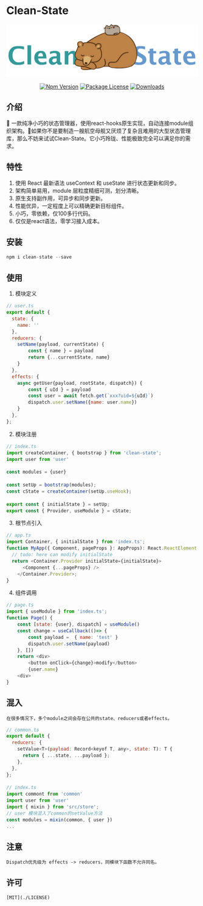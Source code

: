 # Clean-State

<p align="center">
  <img width="650px" src="https://github.com/freezeYe/assets/blob/master/cs.png" />
</p>

<div align="center">
<a href="https://www.npmjs.com/clean-state" target="_blank"><img src="https://img.shields.io/npm/v/clean-state" alt="Npm Version" /></a>
<a href="https://www.npmjs.com/clean-state" target="_blank"><img src="https://img.shields.io/npm/l/clean-state" alt="Package License" /></a>
<a href="https://www.npmjs.com/clean-state" target="_blank"><img src="https://img.shields.io/npm/dm/clean-state" alt="Downloads" /></a>
</div>

## 介绍
🐻 一款纯净小巧的状态管理器，使用react-hooks原生实现，自动连接module组织架构。🍋如果你不是要制造一艘航空母舰又厌烦了复杂且难用的大型状态管理库，那么不妨来试试Clean-State。它小巧玲珑、性能极致完全可以满足你的需求。

## 特性
1.  使用 React 最新语法 useContext 和 useState 进行状态更新和同步。
2.  架构简单易用，module 层粒度精细可测，划分清晰。
3.  原生支持副作用，可异步和同步更新。
4.  性能优异，一定程度上可以精确更新目标组件。
5.  小巧，零依赖，仅100多行代码。
6.  仅仅是react语法，零学习接入成本。

## 安装
```javascript
npm i clean-state --save
```

## 使用
1. 模块定义
```javascript
// user.ts
export default {
  state: {
    name: ''
  },
  reducers: {
    setName(payload, currentState) {
        const { name } = payload
        return {...currentState, name}
    }
  },
  effects: {
    async getUser{payload, rootState, dispatch}) {
        const { uId } = payload
        const user = await fetch.get(`xxx?uid=${uId}`)
        dispatch.user.setName({name: user.name})
    }
  },
};
```

2.  模块注册
```javascript
// index.ts
import createContainer, { bootstrap } from 'clean-state';
import user from 'user'

const modules = {user}

const setUp = bootstrap(modules);
const cState = createContainer(setUp.useHook);

export const { initialState } = setUp;
export const { Provider, useModule } = cState;
```
    
3.  根节点引入
```javascript
// app.ts
import Container, { initialState } from 'index.ts';
function MyApp({ Component, pageProps }: AppProps): React.ReactElement {
  // todo: here can modify initialState
  return <Container.Provider initialState={initialState}>
      <Component {...pageProps} />
    </Container.Provider>;
}
```
    
4.  组件调用
```javascript
// page.ts
import { useModule } from 'index.ts';
function Page() {
    const [state: {user}, dispatch] = useModule()
    const change = useCallback(()=> {
        const payload =  { name: 'test' }
        dispatch.user.setName(payload)
    }, [])
    return <div>
        <button onClick={change}>modify</button>
        {user.name}
    <div>
}
```

## 混入
    在很多情况下，多个module之间会存在公共的state、reducers或者effects。

```javascript
// common.ts
export default {
  reducers: {
    setValue<T>(payload: Record<keyof T, any>, state: T): T {
      return { ...state, ...payload };
    },
  },
};

// index.ts
import commont from 'common'
import user from 'user'
import { mixin } from 'src/store';
// user 模块混入了common的setValue方法
const modules = mixin(common, { user })
...

```

## 注意
    Dispatch优先级为 effects -> reducers，同模块下函数不允许同名。

## 许可
    [MIT](./LICENSE)
